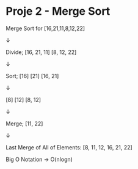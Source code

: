 # Proje 2 - Merge Sort

Merge Sort for [16,21,11,8,12,22]

↓

Divide; [16, 21, 11] [8, 12, 22]

↓

Sort; [16] [21] [16, 21]

↓

[8] [12] [8, 12]

↓

Merge; [11, 22] 

↓

Last Merge of All of Elements: [8, 11, 12, 16, 21, 22]

Big O Notation -> O(nlogn)
